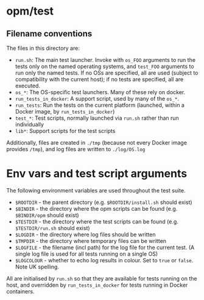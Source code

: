 # opm/test

## Filename conventions

The files in this directory are:

* `run.sh`: The main test launcher. Invoke with `os_FOO` arguments to run the tests only on the named operating systems, and `test_FOO` arguments to run only the named tests. If no OSs are specified, all are used (subject to compatibility with the current host); if no tests are specified, all are executed.
* `os_*`: The OS-specific test launchers. Many of these rely on docker.
* `run_tests_in_docker`: A support script, used by many of the `os_*`.
* `run_tests`: Run the tests on the current platform (launched, within a Docker image, by `run_tests_in_docker`)
* `test_*`: Test scripts, normally launched via `run.sh` rather than run individually
* `lib*`: Support scripts for the test scripts

Additionally, files are created in `./tmp` (because not every Docker image provides `/tmp`), and log files are written to `./log/OS.log`

# Env vars and test script arguments

The following environment variables are used throughout the test suite.

* `$ROOTDIR` - the parent directory (e.g. `$ROOTDIR/install.sh` should exist)
* `$BINDIR` - the directory where the opm scripts can be found (e.g. `$BINDIR/opm` should exist)
* `$TESTDIR` - the directory where the test scripts can be found (e.g. `$TESTDIR/run.sh` should exist)
* `$LOGDIR` - the directory where log files should be written
* `$TMPDIR` - the directory where temporary files can be written
* `$LOGFILE` - the filename (incl path) for the log file for the current test. (A single log file is used for all tests running on a single OS)
* `$LOGCOLOUR` - whether to echo log results in colour. Set to `true` or `false`. Note UK spelling.

All are initialised by `run.sh` so that they are available for
tests running on the host, and overridden by `run_tests_in_docker` for tests
running in Docker containers.
